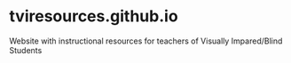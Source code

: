 # tviresources.github.io
Website with instructional resources for teachers of Visually Impared/Blind Students
